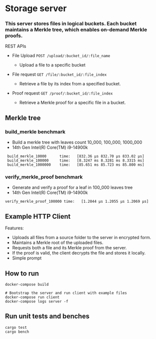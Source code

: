 
# Storage server

###  This server stores files in logical buckets. Each bucket maintains a Merkle tree, which enables on-demand Merkle proofs.

REST APIs
 
- File Upload `POST /upload/:bucket_id/:file_name`
    - Upload a file to a specific bucket

- File request `GET /file/:bucket_id/:file_index`
    - Retrieve a file by its index from a specified bucket.

- Proof request `GET /proof/:bucket_id/:file_index`
    - Retrieve a Merkle proof for a specific file in a bucket.

## Merkle tree

### build_merkle benchmark 

- Build a merkle tree with leaves count 10_000, 100_000, 1000_000
- 14th Gen Intel(R) Core(TM) i9-14900k

```
 build_merkle_10000      time:   [832.36 µs 832.70 µs 833.02 µs]
 build_merkle_100000     time:   [8.3247 ms 8.3281 ms 8.3315 ms]
 build_merkle_1000000    time:   [85.651 ms 85.723 ms 85.800 ms]
```

### verify_merkle_proof benchmark
- Generate and verify a proof for a leaf in 100_000 leaves tree
- 14th Gen Intel(R) Core(TM) i9-14900k

```
verify_merkle_proof_100000 time:   [1.2044 µs 1.2055 µs 1.2069 µs]
```



## Example HTTP Client

Features:

- Uploads all files from a source folder to the server in encrypted form.
- Maintains a Merkle root of the uploaded files.
- Requests both a file and its Merkle proof from the server.
- If the proof is valid, the client decrypts the file and stores it locally.
- Simple prompt

## How to run

```
docker-compose build

# Bootstrap the server and run client with example files
docker-compose run client
docker-compose logs server -f
```

## Run unit tests and benches
```
cargo test
cargo bench
```
